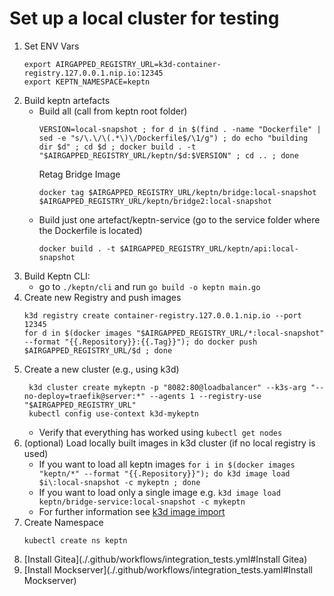 # Set up a local cluster for testing

1. Set ENV Vars
   ````
   export AIRGAPPED_REGISTRY_URL=k3d-container-registry.127.0.0.1.nip.io:12345
   export KEPTN_NAMESPACE=keptn
   ````
2. Build keptn artefacts
    - Build all (call from keptn root folder)
      ```shell
      VERSION=local-snapshot ; for d in $(find . -name "Dockerfile" | sed -e "s/\.\/\(.*\)\/Dockerfile$/\1/g") ; do echo "building dir $d" ; cd $d ; docker build . -t "$AIRGAPPED_REGISTRY_URL/keptn/$d:$VERSION" ; cd .. ; done
      ```
      Retag Bridge Image
      ```shell
      docker tag $AIRGAPPED_REGISTRY_URL/keptn/bridge:local-snapshot $AIRGAPPED_REGISTRY_URL/keptn/bridge2:local-snapshot
      ```
    - Build just one artefact/keptn-service (go to the service folder where the Dockerfile is located)
      ```shell
      docker build . -t $AIRGAPPED_REGISTRY_URL/keptn/api:local-snapshot
      ```
3. Build Keptn CLI:
    - go to `./keptn/cli` and run `go build -o keptn main.go`
4. Create new Registry and push images
   ```shell
   k3d registry create container-registry.127.0.0.1.nip.io --port 12345
   for d in $(docker images "$AIRGAPPED_REGISTRY_URL/*:local-snapshot" --format "{{.Repository}}:{{.Tag}}"); do docker push $AIRGAPPED_REGISTRY_URL/$d ; done
   ```
5. Create a new cluster (e.g., using k3d)
    ```shell
     k3d cluster create mykeptn -p "8082:80@loadbalancer" --k3s-arg "--no-deploy=traefik@server:*" --agents 1 --registry-use "$AIRGAPPED_REGISTRY_URL"
     kubectl config use-context k3d-mykeptn
    ```
    - Verify that everything has worked using `kubectl get nodes`
6. (optional) Load locally built images in k3d cluster (if no local registry is used)
    - If you want to load all keptn images `for i in $(docker images "keptn/*" --format "{{.Repository}}"); do k3d image load $i\:local-snapshot -c mykeptn ; done`
    - If you want to load only a single image e.g. `k3d image load keptn/bridge-service:local-snapshot -c mykeptn`
    - For further information see [k3d image import](https://k3d.io/v5.2.0/usage/commands/k3d_image_import/)
7. Create Namespace
   ```shell
   kubectl create ns keptn
   ```
8. [Install Gitea](./.github/workflows/integration_tests.yml#Install Gitea)
9. [Install Mockserver](./.github/workflows/integration_tests.yaml#Install Mockserver)